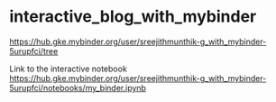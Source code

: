 # interactive_blog_with_mybinder

https://hub.gke.mybinder.org/user/sreejithmunthik-g_with_mybinder-5urupfci/tree

Link to the interactive notebook
https://hub.gke.mybinder.org/user/sreejithmunthik-g_with_mybinder-5urupfci/notebooks/my_binder.ipynb
